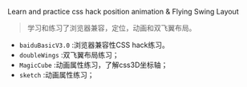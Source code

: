 Learn and practice css hack position animation & Flying Swing Layout


>学习和练习了浏览器兼容，定位，动画和双飞翼布局。


* `baiduBasicV3.0` :浏览器兼容性CSS hack练习。
* `doubleWings` :双飞翼布局练习；
* `MagicCube` :动画属性练习，了解css3D坐标轴；
* `sketch` :动画属性练习；